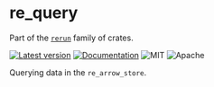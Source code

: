 # re_query

Part of the [`rerun`](https://github.com/rerun-io/rerun) family of crates.

[![Latest version](https://img.shields.io/crates/v/re_query.svg)](https://crates.io/crates/re_query)
[![Documentation](https://docs.rs/re_query/badge.svg)](https://docs.rs/re_query)
![MIT](https://img.shields.io/badge/license-MIT-blue.svg)
![Apache](https://img.shields.io/badge/license-Apache-blue.svg)

Querying data in the `re_arrow_store`.
